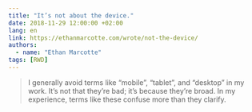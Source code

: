 ```yaml
---
title: "It’s not about the device."
date: 2018-11-29 12:00:00 +02:00
lang: en
link: https://ethanmarcotte.com/wrote/not-the-device/
authors:
  - name: "Ethan Marcotte"
tags: [RWD]
---
```


> I generally avoid terms like “mobile”, “tablet”, and “desktop” in my work. It’s not that they’re bad; it’s because they’re broad. In my experience, terms like these confuse more than they clarify.
